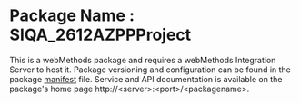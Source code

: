 # Package Name : SIQA_2612AZPPProject
This is a webMethods package and requires a webMethods Integration Server to host it. Package versioning and configuration can be found in the package [manifest](./SIQA_2612AZPPProject/manifest.v3) file. Service and API documentation is available on the package's home page http://&lt;server&gt;:&lt;port&gt;/&lt;packagename>.